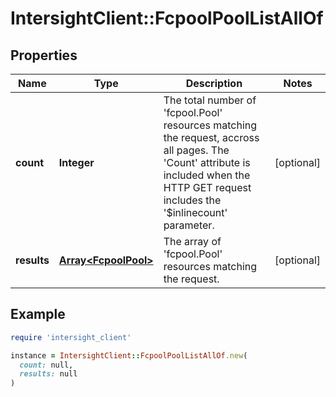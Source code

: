 # IntersightClient::FcpoolPoolListAllOf

## Properties

| Name | Type | Description | Notes |
| ---- | ---- | ----------- | ----- |
| **count** | **Integer** | The total number of &#39;fcpool.Pool&#39; resources matching the request, accross all pages. The &#39;Count&#39; attribute is included when the HTTP GET request includes the &#39;$inlinecount&#39; parameter. | [optional] |
| **results** | [**Array&lt;FcpoolPool&gt;**](FcpoolPool.md) | The array of &#39;fcpool.Pool&#39; resources matching the request. | [optional] |

## Example

```ruby
require 'intersight_client'

instance = IntersightClient::FcpoolPoolListAllOf.new(
  count: null,
  results: null
)
```

